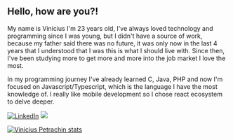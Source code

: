 <h2 align="left">Hello, how are you?!</h2>

<p>My name is Vinícius I'm 23 years old, I've always loved technology and programming since I was young, but I didn't have a source of work, because my father said there was no future, it was only now in the last 4 years that I understood that I was this is what I should live with. Since then, I've been studying more to get more and more into the job market I love the most.</p>
<p>In my programming journey I've already learned C, Java, PHP and now I'm focused on Javascript/Typescript, which is the language I have the most knowledge of. I really like mobile development so I chose react ecosystem to delve deeper.</p>

 <a href="https://www.linkedin.com/in/petrachin" target="_blank" alt="LinkedIn"><img src="https://img.shields.io/badge/LinkedIn-%230077B5.svg?&style=flat-square&logo=linkedin&logoColor=white" alt="LinkedIn"></a>
  <a href="https://api.whatsapp.com/send?phone=5519989041598" target="_blank" alt="WhatsApp"><img src="https://img.shields.io/badge/-WhatsApp-25d366?style=flat-square&labelColor=25d366&logo=whatsapp&logoColor=white&link=https://api.whatsapp.com/send?phone=5519989041598&text=Ol%C3%A1%Vinicius!%20"/></a>
  </a>
  </a>
</p>

[![Vinicius Petrachin stats](https://github-readme-stats.vercel.app/api?username=viniciuspetrachin&theme=dark)](https://github.com/viniciuspetrachin/readme.md)
